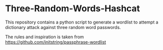 # Three-Random-Words-Hashcat
This repository contains a python script to generate a wordlist to attempt a dictionary attack against three random word passwords.

The rules and inspiration is taken from https://github.com/initstring/passphrase-wordlist
